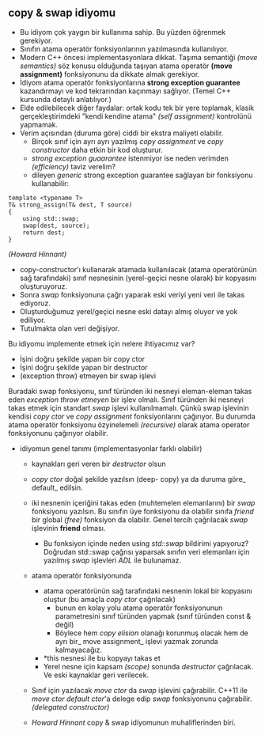 ## copy & swap idiyomu

+ Bu idiyom çok yaygın bir kullanıma sahip. Bu yüzden öğrenmek gerekiyor.
+ Sınıfın atama operatör fonksiyonlarının yazılmasında kullanılıyor.
+ Modern C++ öncesi implementasyonlara dikkat. 
Taşıma semantiği _(move semantics)_ söz konusu olduğunda taşıyan atama operatör __(move assignment)__ fonksiyonunu da dikkate almak gerekiyor.
+ İdiyom atama operatör fonksiyonlarına __strong exception guarantee__ kazandırmayı ve kod tekrarından kaçınmayı sağlıyor. (Temel C++ kursunda detaylı anlatılıyor.)
+ Elde edilebilecek diğer faydalar: ortak kodu tek bir yere toplamak, klasik gerçekleştirimdeki  "kendi kendine atama" _(self assignment)_ kontrolünü yapmamak.
+ Verim açısından (duruma göre) ciddi bir ekstra maliyeti olabilir. 
  + Birçok  sınıf için ayrı ayrı yazılmış _copy assignment_ ve _copy constructor_ daha etkin bir kod oluşturur. 
  + _strong exception guaarantee_ istenmiyor ise neden verimden _(efficiency)_ taviz verelim?
  + dileyen _generic_ strong exception guarantee sağlayan bir fonksiyonu kullanabilir:

```
template <typename T>
T& strong_assign(T& dest, T source)
{
	using std::swap;
	swap(dest, source);
	return dest;
}
```` 
_(Howard Hinnant)_

+ copy-constructor'ı kullanarak atamada kullanılacak (atama operatörünün sağ tarafındaki) sınıf nesnesinin (yerel-geçici nesne olarak) bir kopyasını oluşturuyoruz.
+ Sonra _swap_ fonksiyonuna çağrı yaparak eski veriyi yeni veri ile takas ediyoruz.
+ Oluşturduğumuz yerel/geçici nesne eski datayı almış oluyor ve yok ediliyor.
+ Tutulmakta olan veri değişiyor.

Bu idiyomu implemente etmek için nelere ihtiyacımız var?
+ İşini doğru şekilde yapan bir copy ctor
+ İşini doğru şekilde yapan bir destructor
+ (exception throw) etmeyen bir swap işlevi

Buradaki swap fonksiyonu, sınıf türünden iki nesneyi eleman-eleman takas eden _exception throw etmeyen_ bir işlev olmalı.
Sınıf türünden iki nesneyi takas etmek için standart _swap_ işlevi kullanılmamalı. 
Çünkü swap işlevinin kendisi _copy ctor_ ve _copy assignment_ fonksiyonlarını çağırıyor.
Bu durumda atama operatör fonksiyonu özyinelemeli _(recursive)_ olarak atama operator fonksiyonunu çağırıyor olabilir.

+ idiyomun genel tanımı (implementasyonlar farklı olabilir)
  + kaynakları geri veren bir _destructor_ olsun
  + _copy ctor_ doğal şekilde yazılsın (deep- copy) ya da duruma göre_ default_ edilsin.
  + iki nesnenin içeriğini takas eden (muhtemelen elemanlarını) bir _swap_ fonksiyonu yazılsın. Bu sınıfın üye fonksiyonu da olabilir sınıfa _friend_ bir global _(free)_ fonksiyon da olabilir. 
Genel tercih çağrılacak _swap_ işlevinin __friend__ olması. 
    + Bu fonksiyon içinde neden using _std::swap_ bildirimi yapıyoruz? 
      Doğrudan std::swap çağrısı yaparsak sınıfın veri elemanları için yazılmış _swap_ işlevleri _ADL_ ile bulunamaz.
  + atama operatör fonksiyonunda 
    + atama operatörünün sağ tarafındaki nesnenin lokal bir kopyasını oluştur (bu amaçla _copy ctor_ çağrılacak) 
      + bunun en kolay yolu atama operatör fonksiyonunun parametresini sınıf türünden yapmak (sınıf türünden const & değil)
      + Böylece hem _copy elision_ olanağı korunmuş olacak hem de ayrı bir_ move assignment_ işlevi yazmak zorunda kalmayacağız.
    + *this nesnesi ile bu kopyayı takas et
    + Yerel nesne için kapsam _(scope)_ sonunda _destructor_ çağrılacak. Ve eski kaynaklar geri verilecek.
 
  + Sınıf için yazılacak _move ctor_ da _swap_ işlevini çağırabilir. 
   C++11 ile _move ctor_ _default ctor_'a delege edip _swap_ fonksiyonunu çağırabilir. _(delegated constructor)_

  + _Howard Hinnant_ copy & swap idiyomunun muhaliflerinden biri.
